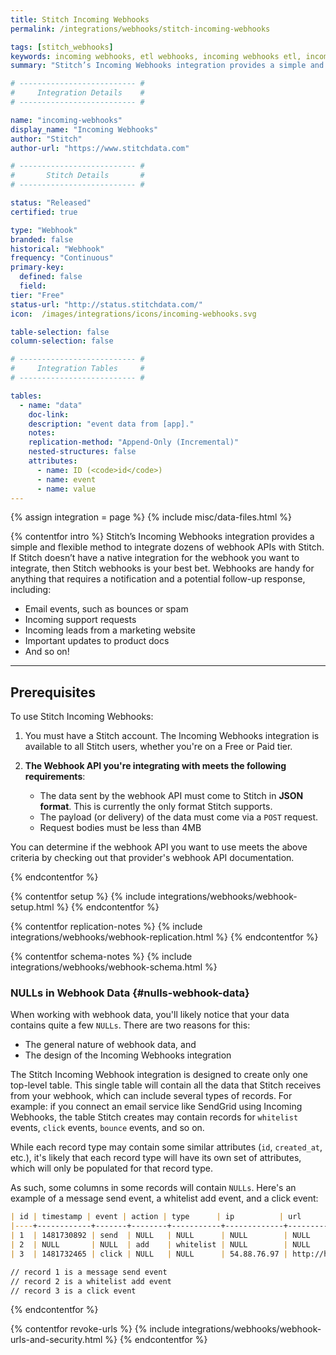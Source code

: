 ```yaml
---
title: Stitch Incoming Webhooks
permalink: /integrations/webhooks/stitch-incoming-webhooks

tags: [stitch_webhooks]
keywords: incoming webhooks, etl webhooks, incoming webhooks etl, incoming webhooks schema, stitch webhooks, webhooks
summary: "Stitch’s Incoming Webhooks integration provides a simple and flexible method to integrate dozens of webhook APIs with Stitch. This guide will walk you through how to set up a generic Incoming Webhook integration, how replication works, and what data you can expect to see."

# -------------------------- #
#     Integration Details    #
# -------------------------- #

name: "incoming-webhooks"
display_name: "Incoming Webhooks"
author: "Stitch"
author-url: "https://www.stitchdata.com"

# -------------------------- #
#       Stitch Details       #
# -------------------------- #

status: "Released"
certified: true

type: "Webhook"
branded: false
historical: "Webhook"
frequency: "Continuous"
primary-key:
  defined: false
  field: 
tier: "Free"
status-url: "http://status.stitchdata.com/"
icon:  /images/integrations/icons/incoming-webhooks.svg

table-selection: false
column-selection: false

# -------------------------- #
#     Integration Tables     #
# -------------------------- #

tables:
  - name: "data"
    doc-link: 
    description: "event data from [app]."
    notes: 
    replication-method: "Append-Only (Incremental)"
    nested-structures: false
    attributes:
      - name: ID (<code>id</code>)
      - name: event
      - name: value
---
```

{% assign integration = page %}
{% include misc/data-files.html %}

{% contentfor intro %}
Stitch’s Incoming Webhooks integration provides a simple and flexible method to integrate dozens of webhook APIs with Stitch. If Stitch doesn’t have a native integration for the webhook you want to integrate, then Stitch webhooks is your best bet. Webhooks are handy for anything that requires a notification and a potential follow-up response, including:

- Email events, such as bounces or spam
- Incoming support requests
- Incoming leads from a marketing website
- Important updates to product docs
- And so on!

---

## Prerequisites

To use Stitch Incoming Webhooks:

1. You must have a Stitch account. The Incoming Webhooks integration is available to all Stitch users, whether you're on a Free or Paid tier.

2. **The Webhook API you're integrating with meets the following requirements**:
   - The data sent by the webhook API must come to Stitch in **JSON format**. This is currently the only format Stitch supports.
   - The payload (or delivery) of the data must come via a `POST` request.
   - Request bodies must be less than 4MB

You can determine if the webhook API you want to use meets the above criteria by checking out that provider's webhook API documentation.

{% endcontentfor %}

{% contentfor setup %}
{% include integrations/webhooks/webhook-setup.html %}
{% endcontentfor %}



{% contentfor replication-notes %}
{% include integrations/webhooks/webhook-replication.html %}
{% endcontentfor %}



{% contentfor schema-notes %}
{% include integrations/webhooks/webhook-schema.html %}

### NULLs in Webhook Data {#nulls-webhook-data}

When working with webhook data, you'll likely notice that your data contains quite a few `NULLs`. There are two reasons for this: 

- The general nature of webhook data, and
- The design of the Incoming Webhooks integration

The Stitch Incoming Webhook integration is designed to create only one top-level table. This single table will contain all the data that Stitch receives from your webhook, which can include several types of records. For example: if you connect an email service like SendGrid using Incoming Webhooks, the table Stitch creates may contain records for `whitelist` events, `click` events, `bounce` events, and so on.

While each record type may contain some similar attributes (`id`, `created_at`, etc.), it's likely that each record type will have its own set of attributes, which will only be populated for that record type.

As such, some columns in some records will contain `NULLs`. Here's an example of a message send event, a whitelist add event, and a click event:

```markdown
| id | timestamp | event | action | type      | ip          | url           |
|----+------------+-------+--------+-----------+-------------+---------------|
| 1  | 1481730892 | send  | NULL   | NULL      | NULL        | NULL          |
| 2  | NULL       | NULL  | add    | whitelist | NULL        | NULL          |
| 3  | 1481732465 | click | NULL   | NULL      | 54.88.76.97 | http://hi.com |

// record 1 is a message send event
// record 2 is a whitelist add event
// record 3 is a click event
```

{% endcontentfor %}



{% contentfor revoke-urls %}
{% include integrations/webhooks/webhook-urls-and-security.html %}
{% endcontentfor %}